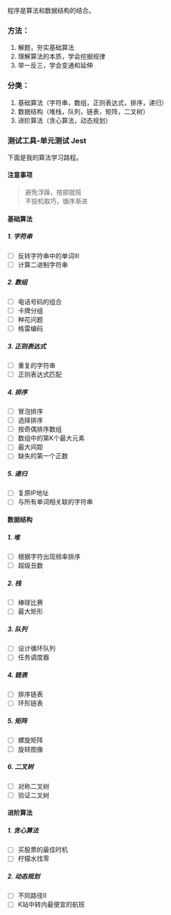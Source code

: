 程序是算法和数据结构的结合。

### 方法：
1. 解题，夯实基础算法
2. 理解算法的本质，学会挖掘规律
3. 举一反三，学会变通和延伸

### 分类：
1. 基础算法（字符串，数组，正则表达式，排序，递归）
2. 数据结构（堆栈，队列，链表，矩阵，二叉树）
3. 进阶算法（贪心算法，动态规划）

### 测试工具-单元测试 Jest

下面是我的算法学习路程。

#### 注意事项
> 避免浮躁，按部就班 <br >
> 不投机取巧，循序渐进

#### 基础算法 
##### 1. 字符串
- [ ] 反转字符串中的单词Ⅲ
- [ ] 计算二进制字符串
##### 2. 数组
- [ ] 电话号码的组合
- [ ] 卡牌分组
- [ ] 种花问题
- [ ] 格雷编码
##### 3. 正则表达式
- [ ] 重复的字符串
- [ ] 正则表达式匹配
##### 4. 排序
- [ ] 冒泡排序
- [ ] 选择排序
- [ ] 按奇偶排序数组
- [ ] 数组中的第K个最大元素
- [ ] 最大间距
- [ ] 缺失的第一个正数
##### 5. 递归
- [ ] 复原IP地址
- [ ] 与所有单词相关联的字符串

#### 数据结构
##### 1. 堆
- [ ] 根据字符出现频率排序
- [ ] 超级丑数
##### 2. 栈
- [ ] 棒球比赛
- [ ] 最大矩形
##### 3. 队列
- [ ] 设计循环队列
- [ ] 任务调度器
##### 4. 链表
- [ ] 排序链表
- [ ] 环形链表
##### 5. 矩阵
- [ ] 螺旋矩阵
- [ ] 旋转图像
##### 6. 二叉树
- [ ] 对称二叉树
- [ ] 验证二叉树

#### 进阶算法
##### 1. 贪心算法
- [ ] 买股票的最佳时机
- [ ] 柠檬水找零
##### 2. 动态规划
- [ ] 不同路径Ⅱ
- [ ] K站中转内最便宜的航班
